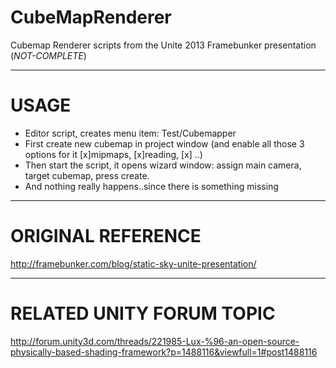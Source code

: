 CubeMapRenderer
===============
Cubemap Renderer scripts from the Unite 2013 Framebunker presentation (*NOT-COMPLETE*)

***

USAGE
===============
- Editor script, creates menu item: Test/Cubemapper
- First create new cubemap in project window (and enable all those 3 options for it [x]mipmaps, [x]reading, [x] ..)
- Then start the script, it opens wizard window: assign main camera, target cubemap, press create.
- And nothing really happens..since there is something missing 

***

ORIGINAL REFERENCE
===============
http://framebunker.com/blog/static-sky-unite-presentation/

***

RELATED UNITY FORUM TOPIC
===============
http://forum.unity3d.com/threads/221985-Lux-%96-an-open-source-physically-based-shading-framework?p=1488116&viewfull=1#post1488116